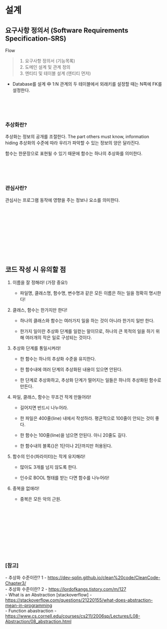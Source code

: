 # 설계

## **요구사항 정의서** (Software Requirements Specification-SRS)

Flow
> 1. 요구사항 정의서 (기능목록)
> 2. 도메인 설계 및 관계 정의
> 3. 엔티티 및 테이블 설계 (엔티티 먼저)

* Database를 설계 中
  1:N 관계의 두 테이블에서 외래키를 설정할 때는 N쪽에 FK를 설정한다.



<br><br><br>


### 추상화란?

추상화는 정보의 공개를 조절한다. The part others must know, information hiding
추상화의 수준에 따라 우리가 파악할 수 있는 정보의 양은 달라진다.

함수는 한문장으로 표현될 수 있기 때문에 함수는 하나의 추상화를 의미한다.




<br><br><br>


### 관심사란?

관심사는 프로그램 동작에 영향을 주는 정보나 요소를 의미한다.





<br><br><br>
<br><br><br>
<br><br><br>

## 코드 작성 시 유의할 점


1. 이름을 잘 정해라! (가장 중요!)

   - 파일명, 클래스명, 함수명, 변수명과 같은 모든 이름은 하는 일을 정확히 명시한다!

 

2. 클래스, 함수는 한가지만 한다!

   - 하나의 클래스와 함수는 여러가지 일을 하는 것이 아니라 한가지 일만 한다.

   - 한가지 일이란 추상화 단계를 일컫는 말이므로, 하나의 큰 목적의 일을 하기 위해 여러개의 작은 일로 구성되는 것이다.

 

3. 추상화 단계를 통일시켜라!

   - 한 함수는 하나의 추상화 수준을 유지한다.

   - 한 함수내에 여러 단계의 추상화된 내용이 있으면 안된다.

   - 한 단계로 추상화하고, 추상화 단계가 떨어지는 일들은 하나의 추상화된 함수로 만든다.

 

4. 파일, 클래스, 함수는 무조건 작게 만들어라!

   - 길어지면 반드시 나누어라.
   - 한 파일은 400줄(line) 내에서 작성하라. 평균적으로 100줄이 안되는 것이 좋다.

   - 한 함수는 100줄(line)을 넘으면 안된다. 아니 20줄도 길다.

   - 한 함수내의 블록{}은 1단이나 2단까지만 허용된다.

 

5. 함수의 인수(파라미터)는 작게 유지해라!

   - 많아도 3개를 넘지 않도록 한다.

   - 인수로 BOOL 형태를 받는 다면 함수를 나누어라!

 

6. 중복을 없애라!

   - 중복은 모든 악의 근원.


<br><br><br>
<br><br><br>
<br><br><br>

### [참고] <br>
  *-* 추상화 수준이란? 1 - https://dev-splin.github.io/clean%20code/CleanCode-Chapter3/ <br>
  *-* 추상화 수준이란? 2 - https://lordofkangs.tistory.com/m/127 <br>
  *-* What is an Abstraction [stackoverflow] - https://stackoverflow.com/questions/21220155/what-does-abstraction-mean-in-programming <br>
  *-* Function abastraction - https://www.cs.cornell.edu/courses/cs211/2006sp/Lectures/L08-Abstraction/08_abstraction.html <br>